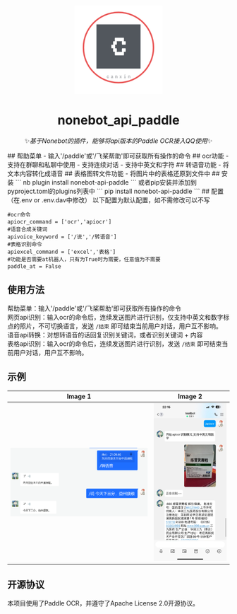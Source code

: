 <p align="center">
<a href="https://github.com/canxin121/nonebot_api_paddleocr"><img src="https://github.com/canxin121/nonebot_paddle_ocr/blob/main/demo/logo_transparent.png" width="200" height="200" alt="nonebot_api_paddle"></a>
</p>
<div align="center">

# nonebot_api_paddle

✨*基于Nonebot的插件，能够将api版本的Paddle OCR接入QQ使用*✨

<div align="left">
## 帮助菜单
- 输入'/paddle'或'/飞桨帮助'即可获取所有操作的命令
## ocr功能
- 支持在群聊和私聊中使用
- 支持连续对话
- 支持中英文和字符
## 转语音功能
- 将文本内容转化成语音
## 表格图转文件功能
- 将图片中的表格还原到文件中
## 安装
```
nb plugin install nonebot-api-paddle  
```
或者pip安装并添加到pyproject.toml的plugins列表中  
```
pip install nonebot-api-paddle  
```
## 配置（在.env or .env.dav中修改）  
以下配置为默认配置，如不需修改可以不写   

```
#ocr命令  
apiocr_command = ['ocr','apiocr']             
#语音合成关键词  
apivoice_keyword = ['/说','/转语音']         
#表格识别命令
apiexcel_command = ['excel','表格']        
#功能是否需要at机器人，只有为True时为需要，任意值为不需要
paddle_at = False
```
## 使用方法
 帮助菜单：输入'/paddle'或'/飞桨帮助'即可获取所有操作的命令  
 网页api识别：输入ocr的命令后，连续发送图片进行识别，仅支持中英文和数字标点的照片，不可切换语言，发送 `/结束` 即可结束当前用户对话，用户互不影响。 
 语音api转换：对想转语音的话回复识别关键词，或者识别关键词 + 内容  
 表格api识别：输入ocr的命令后，连续发送图片进行识别，发送 `/结束` 即可结束当前用户对话，用户互不影响。 
## 示例

| Image 1 | Image 2 |
|:-------:|:-------:|
| ![](https://github.com/canxin121/nonebot_api_paddle/blob/main/demo/demo.png) | ![](https://github.com/canxin121/nonebot_api_paddle/raw/main/demo/demo.jpg) |

## 开源协议

本项目使用了Paddle OCR，并遵守了Apache License 2.0开源协议。
